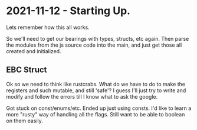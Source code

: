 # 2021-11-12 - Starting Up.

Lets remember how this all works. 

So we'll need to get our bearings with types, structs, etc again. Then parse the modules from the js source code into the main, and just get those all created and initialized. 

## EBC Struct
Ok so we need to think like rustcrabs. What do we have to do to make the registers and such mutable, and still 'safe'? I guess I'll just try to write and modify and follow the errors till I know what to ask the google. 

Got stuck on const/enums/etc. Ended up just using consts. I'd like to learn a more "rusty" way of handling all the flags. Still want to be able to boolean on them easily. 
